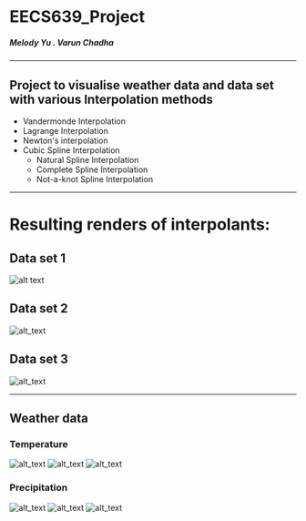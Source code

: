 # EECS639_Project

##### Melody Yu . Varun Chadha
---
## Project to visualise weather data and data set with various Interpolation methods
* Vandermonde Interpolation
* Lagrange Interpolation
* Newton's interpolation
* Cubic Spline Interpolation
    * Natural Spline Interpolation
    * Complete Spline Interpolation
    * Not-a-knot Spline Interpolation
---
# Resulting renders of interpolants:

## Data set 1
![alt text][data_set_1]
## Data set 2
![alt_text][data_set_2]
## Data set 3
![alt_text][data_set_3]

---
## Weather data

### Temperature

![alt_text][temperature]
![alt_text][temperature_zoomed]
![alt_text][temperature_spline]

### Precipitation

![alt_text][precipitation]
![alt_text][precipitation_zoomed]
![alt_text][precipitation_spline]

[data_set_1]: https://github.com/vchadha/EECS639_Project/tree/master/images/data_set_1.png "Interpolants for f(x) = e^(x^2)"
[data_set_2]: https://github.com/vchadha/EECS639_Project/tree/master/images/data_set_2.png "Interpolants for f(x) = 1/(1 + 12x^2)"
[data_set_3]: https://github.com/vchadha/EECS639_Project/tree/master/images/data_set_3.png "Interpolants for f3 data set"
[temperature]: https://github.com/vchadha/EECS639_Project/tree/master/images/Lawrence_temperature_Newton.png "Newton interpolation for temperature data"
[temperature_zoomed]: https://github.com/vchadha/EECS639_Project/tree/master/images/Lawrence_temperature_Newton_zoomed.png "Zoomed in Newton's interpolation for temperature data"
[temperature_spline]: https://github.com/vchadha/EECS639_Project/tree/master/images/Lawrence_temperature_spline.png "Natural spline interpolation for temperature data"
[precipitation]: https://github.com/vchadha/EECS639_Project/tree/master/images/Lawrence_precipitation_Newton.png "Newton interpolation for precipitation data"
[precipitation_zoomed]: https://github.com/vchadha/EECS639_Project/tree/master/images/Lawrence_precipitation_Newton_zoomed.png "Zoomed in Newton's interpolation for precipitation data"
[precipitation_spline]: https://github.com/vchadha/EECS639_Project/tree/master/images/Lawrence_precipitation_spline.png "Natural spline interpolation for precipitation data"

